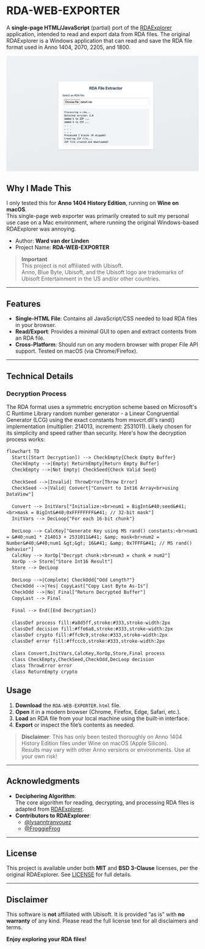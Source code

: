# RDA-WEB-EXPORTER

A **single-page HTML/JavaScript** (partial) port of the [RDAExplorer](https://github.com/lysanntranvouez/RDAExplorer) application, intended to read and export data from RDA files. The original RDAExplorer is a Windows application that can read and save the RDA file format used in Anno 1404, 2070, 2205, and 1800.


![img.png](img.png)

## Why I Made This

I only tested this for **Anno 1404 History Edition**, running on **Wine on macOS**.  
This single-page web exporter was primarily created to suit my personal use case on a Mac environment, where running the original Windows-based RDAExplorer was annoying.

- Author: **Ward van der Linden**
- Project Name: **RDA-WEB-EXPORTER**

> **Important**  
> This project is not affiliated with Ubisoft.  
> Anno, Blue Byte, Ubisoft, and the Ubisoft logo are trademarks of Ubisoft Entertainment in the US and/or other countries.

---

## Features

- **Single-HTML File**: Contains all JavaScript/CSS needed to load RDA files in your browser.
- **Read/Export**: Provides a minimal GUI to open and extract contents from an RDA file.
- **Cross-Platform**: Should run on any modern browser with proper File API support. Tested on macOS (via Chrome/Firefox).

---

## Technical Details

### Decryption Process

The RDA format uses a symmetric encryption scheme based on Microsoft's C Runtime Library random number generator - a Linear Congruential Generator (LCG) using the exact constants from msvcrt.dll's rand() implementation (multiplier: 214013, increment: 2531011). Likely chosen for its simplicity and speed rather than security. Here's how the decryption process works:

```mermaid
flowchart TD
  Start([Start Decryption]) --> CheckEmpty{Check Empty Buffer}
  CheckEmpty -->|Empty| ReturnEmpty[Return Empty Buffer]
  CheckEmpty -->|Not Empty| CheckSeed{Check Valid Seed}

  CheckSeed -->|Invalid| ThrowError[Throw Error]
  CheckSeed -->|Valid| Convert["Convert to Int16 Array<br>using DataView"]

  Convert --> InitVars["Initialize:<br>num1 = BigInt&#40;seed&#41;<br>mask = BigInt&#40;0xFFFFFFFF&#41; // 32-bit mask"]
  InitVars --> DecLoop{"For each 16-bit chunk"}

  DecLoop --> CalcKey["Generate Key using MS rand() constants:<br>num1 = &#40;num1 * 214013 + 2531011&#41; &amp; mask<br>num2 = Number&#40;&#40;num1 &gt;&gt; 16&#41; &amp; 0x7FFF&#41; // MS rand() behavior"]
  CalcKey --> XorOp["Decrypt chunk:<br>num3 = chunk ⊕ num2"]
  XorOp --> Store["Store Int16 Result"]
  Store --> DecLoop

  DecLoop -->|Complete| CheckOdd{"Odd Length?"}
  CheckOdd -->|Yes| CopyLast["Copy Last Byte As-Is"]
  CheckOdd -->|No| Final["Return Decrypted Buffer"]
  CopyLast --> Final

  Final --> End([End Decryption])

  classDef process fill:#a8d5ff,stroke:#333,stroke-width:2px
  classDef decision fill:#ffe6a8,stroke:#333,stroke-width:2px
  classDef crypto fill:#ffc9c9,stroke:#333,stroke-width:2px
  classDef error fill:#ffcccb,stroke:#333,stroke-width:2px

  class Convert,InitVars,CalcKey,XorOp,Store,Final process
  class CheckEmpty,CheckSeed,CheckOdd,DecLoop decision
  class ThrowError error
  class ReturnEmpty crypto
   ```

## Usage

1. **Download** the `RDA-WEB-EXPORTER.html` file.
2. **Open** it in a modern browser (Chrome, Firefox, Edge, Safari, etc.).
3. **Load** an RDA file from your local machine using the built-in interface.
4. **Export** or inspect the file’s contents as needed.

> **Disclaimer**: This has only been tested thoroughly on Anno 1404 History Edition files under Wine on macOS (Apple Silicon).  
> Results may vary with other Anno versions or environments. Use at your own risk!

---

## Acknowledgments

- **Deciphering Algorithm**:  
  The core algorithm for reading, decrypting, and processing RDA files is adapted from [RDAExplorer](https://github.com/lysanntranvouez/RDAExplorer).
- **Contributors to RDAExplorer**:
    - [@lysanntranvouez](https://github.com/lysanntranvouez)
    - [@FroggieFrog](https://github.com/FroggieFrog)

---

## License

This project is available under both **MIT** and **BSD 3-Clause** licenses, per the original RDAExplorer. See [LICENSE](LICENSE) for full details.

---

## Disclaimer

This software is **not** affiliated with Ubisoft. It is provided “as is” with **no warranty** of any kind. Please read the full license text for all disclaimers and terms.

**Enjoy exploring your RDA files!**